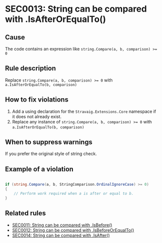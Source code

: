 # SEC0013: String can be compared with .IsAfterOrEqualTo()

## Cause

The code contains an expression like `string.Compare(a, b, comparison) >= 0`

## Rule description

Replace `string.Compare(a, b, comparison) >= 0` with `a.IsAfterOrEqualTo(b, comparison)`

## How to fix violations

1. Add a using declaration for the `Stravaig.Extensions.Core` namespace if it does not already exist.
2. Replace any instance of `string.Compare(a, b, comparison) >= 0` with `a.IsAfterOrEqualTo(b, comparison)`

## When to suppress warnings

If you prefer the original style of string check.

## Example of a violation

```csharp

if (string.Compare(a, b, StringComparison.OrdinalIgnoreCase) >= 0)
{
    // Perform work required when a is after or equal to b.
}
```

## Related rules

* [SEC0011: String can be compared with .IsBefore()](SEC0011_ReplaceStringCompareWithIsBefore.md)
* [SEC0012: String can be compared with .IsBeforeOrEqualTo()](SEC0012_ReplaceStringCompareWithIsBeforeOrEqualTo.md)
* [SEC0014: String can be compared with .IsAfter()](SEC0014_ReplaceStringCompareWithIsAfter.md)
